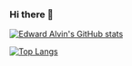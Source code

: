 ### Hi there 👋

[![Edward Alvin's GitHub stats](https://github-readme-stats-sigma-five.vercel.app/api?username=fl-sll&show_icons=true&theme=onedark)](https://github.com/anuraghazra/github-readme-stats)

[![Top Langs](https://github-readme-stats-sigma-five.vercel.app/api/top-langs/?username=fl-sll&theme=dracula)](https://github.com/anuraghazra/github-readme-stats)
